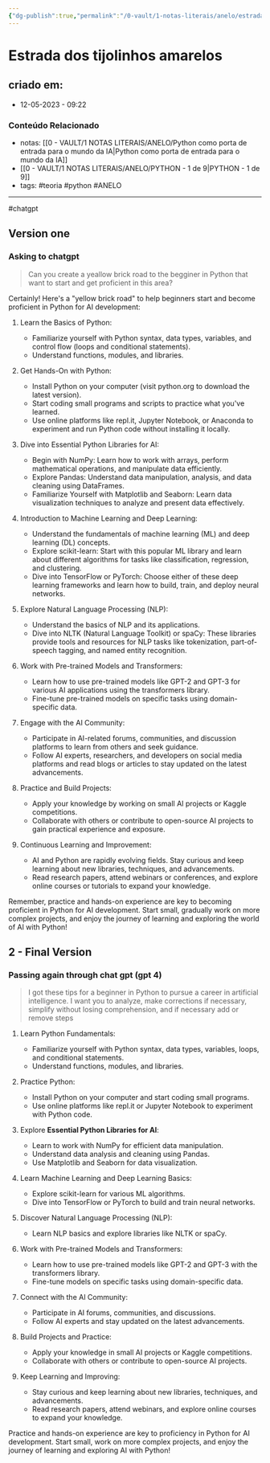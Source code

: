```yaml
---
{"dg-publish":true,"permalink":"/0-vault/1-notas-literais/anelo/estrada-dos-tijolinhos-amarelos/","tags":["teoria","python","ANELO","chatgpt"],"dgHomeLink":true,"dgShowLocalGraph":true,"dgShowFileTree":true,"dgEnableSearch":true,"noteIcon":""}
---
```


# Estrada dos tijolinhos amarelos

## criado em: 
-  12-05-2023 - 09:22

### Conteúdo Relacionado
- notas: [[0 - VAULT/1 NOTAS LITERAIS/ANELO/Python como porta de entrada para o mundo da IA\|Python como porta de entrada para o mundo da IA]]
- [[0 - VAULT/1 NOTAS LITERAIS/ANELO/PYTHON - 1 de 9\|PYTHON - 1 de 9]]
- tags: #teoria #python #ANELO 

---
#chatgpt 

## Version one
### Asking to chatgpt

>Can you create a yeallow brick road to the begginer in Python that want to start and get proficient in this area?

Certainly! Here's a "yellow brick road" to help beginners start and become proficient in Python for AI development:

1. Learn the Basics of Python:
   - Familiarize yourself with Python syntax, data types, variables, and control flow (loops and conditional statements).
   - Understand functions, modules, and libraries.

2. Get Hands-On with Python:
   - Install Python on your computer (visit python.org to download the latest version).
   - Start coding small programs and scripts to practice what you've learned.
   - Use online platforms like repl.it, Jupyter Notebook, or Anaconda to experiment and run Python code without installing it locally.

3. Dive into Essential Python Libraries for AI:
   - Begin with NumPy: Learn how to work with arrays, perform mathematical operations, and manipulate data efficiently.
   - Explore Pandas: Understand data manipulation, analysis, and data cleaning using DataFrames.
   - Familiarize Yourself with Matplotlib and Seaborn: Learn data visualization techniques to analyze and present data effectively.

4. Introduction to Machine Learning and Deep Learning:
   - Understand the fundamentals of machine learning (ML) and deep learning (DL) concepts.
   - Explore scikit-learn: Start with this popular ML library and learn about different algorithms for tasks like classification, regression, and clustering.
   - Dive into TensorFlow or PyTorch: Choose either of these deep learning frameworks and learn how to build, train, and deploy neural networks.

5. Explore Natural Language Processing (NLP):
   - Understand the basics of NLP and its applications.
   - Dive into NLTK (Natural Language Toolkit) or spaCy: These libraries provide tools and resources for NLP tasks like tokenization, part-of-speech tagging, and named entity recognition.

6. Work with Pre-trained Models and Transformers:
   - Learn how to use pre-trained models like GPT-2 and GPT-3 for various AI applications using the transformers library.
   - Fine-tune pre-trained models on specific tasks using domain-specific data.

7. Engage with the AI Community:
   - Participate in AI-related forums, communities, and discussion platforms to learn from others and seek guidance.
   - Follow AI experts, researchers, and developers on social media platforms and read blogs or articles to stay updated on the latest advancements.

8. Practice and Build Projects:
   - Apply your knowledge by working on small AI projects or Kaggle competitions.
   - Collaborate with others or contribute to open-source AI projects to gain practical experience and exposure.

9. Continuous Learning and Improvement:
   - AI and Python are rapidly evolving fields. Stay curious and keep learning about new libraries, techniques, and advancements.
   - Read research papers, attend webinars or conferences, and explore online courses or tutorials to expand your knowledge.

Remember, practice and hands-on experience are key to becoming proficient in Python for AI development. Start small, gradually work on more complex projects, and enjoy the journey of learning and exploring the world of AI with Python!

## 2 - Final Version
### Passing again through chat gpt (gpt 4)

>I got these tips for a beginner in Python to pursue a career in artificial intelligence. I want you to analyze, make corrections if necessary, simplify without losing comprehension, and if necessary add or remove steps

1. Learn Python Fundamentals:
   - Familiarize yourself with Python syntax, data types, variables, loops, and conditional statements.
   - Understand functions, modules, and libraries.

2. Practice Python:
   - Install Python on your computer and start coding small programs.
   - Use online platforms like repl.it or Jupyter Notebook to experiment with Python code.

3. Explore **Essential Python Libraries for AI**:
   - Learn to work with NumPy for efficient data manipulation.
   - Understand data analysis and cleaning using Pandas.
   - Use Matplotlib and Seaborn for data visualization.

4. Learn Machine Learning and Deep Learning Basics:
   - Explore scikit-learn for various ML algorithms.
   - Dive into TensorFlow or PyTorch to build and train neural networks.

5. Discover Natural Language Processing (NLP):
   - Learn NLP basics and explore libraries like NLTK or spaCy.

6. Work with Pre-trained Models and Transformers:
   - Learn how to use pre-trained models like GPT-2 and GPT-3 with the transformers library.
   - Fine-tune models on specific tasks using domain-specific data.

7. Connect with the AI Community:
   - Participate in AI forums, communities, and discussions.
   - Follow AI experts and stay updated on the latest advancements.

8. Build Projects and Practice:
   - Apply your knowledge in small AI projects or Kaggle competitions.
   - Collaborate with others or contribute to open-source AI projects.

9. Keep Learning and Improving:
   - Stay curious and keep learning about new libraries, techniques, and advancements.
   - Read research papers, attend webinars, and explore online courses to expand your knowledge.

Practice and hands-on experience are key to proficiency in Python for AI development. Start small, work on more complex projects, and enjoy the journey of learning and exploring AI with Python!

